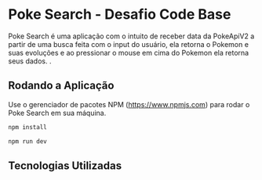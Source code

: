 # Poke Search - Desafio Code Base

Poke Search é uma aplicação com o intuito de receber data da PokeApiV2 a partir de uma busca feita com o input do usuário, ela retorna o Pokemon e suas evoluções e ao pressionar o mouse em cima do Pokemon ela retorna seus dados. .

## Rodando a Aplicação

Use o gerenciador de pacotes NPM (https://www.npmjs.com) para rodar o Poke Search em sua máquina.

```bash
npm install
```
```bash
npm run dev
```

## Tecnologias Utilizadas
